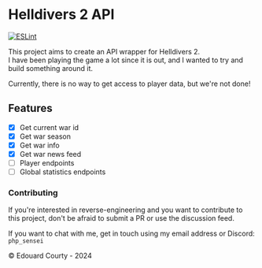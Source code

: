 # Helldivers 2 API

[![ESLint](https://github.com/EdouardCourty/helldivers2-api/actions/workflows/ESLint.yml/badge.svg)](https://github.com/EdouardCourty/helldivers2-api/actions/workflows/ESLint.yml)

This project aims to create an API wrapper for Helldivers 2.<br />
I have been playing the game a lot since it is out, and I wanted to try and build something around it.<br />

Currently, there is no way to get access to player data, but we're not done!

## Features

- [X] Get current war id
- [X] Get war season
- [X] Get war info
- [X] Get war news feed
- [ ] Player endpoints
- [ ] Global statistics endpoints

### Contributing

If you're interested in reverse-engineering and you want to contribute to this project, don't be afraid to submit a PR or use the discussion feed.<br />

If you want to chat with me, get in touch using my email address or Discord: `php_sensei`

&copy; Edouard Courty - 2024
